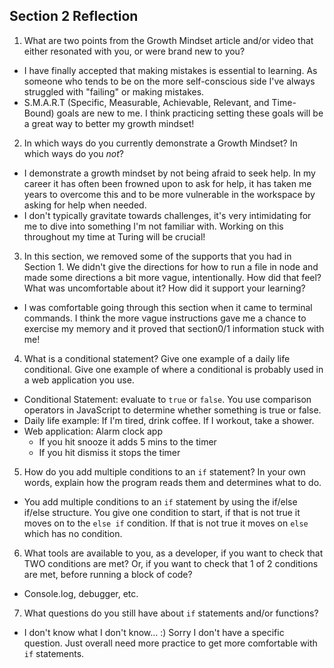 ## Section 2 Reflection

1. What are two points from the Growth Mindset article and/or video that either resonated with you, or were brand new to you?
  * I have finally accepted that making mistakes is essential to learning. As someone who tends to be on the more self-conscious side I've always struggled with "failing" or making mistakes.
  * S.M.A.R.T (Specific, Measurable, Achievable, Relevant, and Time-Bound) goals are new to me. I think practicing setting these goals will be a great way to better my growth mindset!


2. In which ways do you currently demonstrate a Growth Mindset? In which ways do you _not_?
  * I demonstrate a growth mindset by not being afraid to seek help. In my career it has often been frowned upon to ask for help, it has taken me years to overcome this and to be more vulnerable in the workspace by asking for help when needed.
  * I don't typically gravitate towards challenges, it's very intimidating for me to dive into something I'm not familiar with. Working on this throughout my time at Turing will be crucial!


3. In this section, we removed some of the supports that you had in Section 1. We didn't give the directions for how to run a file in node and made some directions a bit more vague, intentionally. How did that feel? What was uncomfortable about it? How did it support your learning?
  * I was comfortable going through this section when it came to terminal commands. I think the more vague instructions gave me a chance to exercise my memory and it proved that section0/1 information stuck with me!


4. What is a conditional statement? Give one example of a daily life conditional. Give one example of where a conditional is probably used in a web application you use.
  * Conditional Statement: evaluate to `true` or `false`. You use comparison operators in JavaScript to determine whether something is true or false.
  * Daily life example: If I'm tired, drink coffee. If I workout, take a shower.
  * Web application: Alarm clock app
    - If you hit snooze it adds 5 mins to the timer
    - If you hit dismiss it stops the timer


5. How do you add multiple conditions to an `if` statement? In your own words, explain how the program reads them and determines what to do.
  * You add multiple conditions to an `if` statement by using the if/else if/else structure. You give one condition to start, if that is not true it moves on to the `else if` condition. If that is not true it moves on `else` which has no condition.
  

6. What tools are available to you, as a developer, if you want to check that TWO conditions are met? Or, if you want to check that 1 of 2 conditions are met, before running a block of code?
  * Console.log, debugger, etc.


7. What questions do you still have about `if` statements and/or functions?
  * I don't know what I don't know... :) Sorry I don't have a specific question. Just overall need more practice to get more comfortable with `if` statements.
